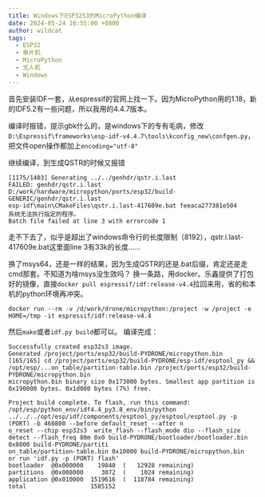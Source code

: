 ```yaml
---
title: Windows下ESP32S3的MicroPython编译
date: 2024-05-24 16:55:00 +0800
author: wildcat
tags:
  - ESP32
  - 单片机
  - MicroPython
  - 无人机
  - Windows
---
```

首先安装IDF一套，从espressif的官网上找一下。因为MicroPython用的1.18，新的IDF5.2有一些问题，所以我用的4.4.7版本。

编译时报错，提示gbk什么的，是windows下的专有毛病，修改`D:\Espressif\frameworks\esp-idf-v4.4.7\tools\kconfig_new\confgen.py`，把文件open操作都加上`encoding="utf-8"`

继续编译，到生成QSTR的时候又报错

```
[1175/1403] Generating ../../genhdr/qstr.i.last
FAILED: genhdr/qstr.i.last D:/work/hardware/micropython/ports/esp32/build-GENERIC/genhdr/qstr.i.last
esp-idf\main\CMakeFiles\qstr.i.last-417609e.bat feeaca277381e504
系统无法执行指定的程序。
Batch file failed at line 3 with errorcode 1
```
走不下去了，似乎是超出了windows命令行的长度限制（8192），qstr.i.last-417609e.bat这里面line 3有33k的长度......

换了msys64，还是一样的结果，因为生成QSTR的还是.bat后缀，肯定还是走cmd那套。不知道为啥msys没生效吗？
换一条路，用docker。乐鑫提供了打包好的镜像，直接`docker pull espressif/idf:release-v4.4`拉回来用，省的和本机的python环境再冲突。

```
docker run --rm -v /d/work/drone/micropython:/project -w /project -e HOME=/tmp -it espressif/idf:release-v4.4
```
然后`make`或者`idf.py build`都可以。
编译完成：
```
Successfully created esp32s3 image.
Generated /project/ports/esp32/build-PYDRONE/micropython.bin
[165/165] cd /project/ports/esp32/build-PYDRONE/esp-idf/esptool_py && /opt/esp/...on_table/partition-table.bin /project/ports/esp32/build-PYDRONE/micropython.bin
micropython.bin binary size 0x173000 bytes. Smallest app partition is 0x190000 bytes. 0x1d000 bytes (7%) free.

Project build complete. To flash, run this command:
/opt/esp/python_env/idf4.4_py3.8_env/bin/python ../../../opt/esp/idf/components/esptool_py/esptool/esptool.py -p (PORT) -b 460800 --before default_reset --after n
o_reset --chip esp32s3  write_flash --flash_mode dio --flash_size detect --flash_freq 80m 0x0 build-PYDRONE/bootloader/bootloader.bin 0x8000 build-PYDRONE/partiti
on_table/partition-table.bin 0x10000 build-PYDRONE/micropython.bin
or run 'idf.py -p (PORT) flash'
bootloader  @0x000000    19840  (   12928 remaining)
partitions  @0x008000     3072  (    1024 remaining)
application @0x010000  1519616  (  118784 remaining)
total                  1585152
```

